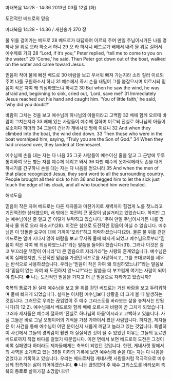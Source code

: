 마태복음 14:28 - 14:36 
2013년 03월 12일 (화)

도전적인 베드로의 믿음



마태복음 14:28 - 14:36 / 새찬송가 370 장


물 위를 걸어가는 베드로
28 베드로가 대답하여 이르되 주여 만일 주님이시거든 나를 명하사 물 위로 오라 하소서 하니 29 오
라 하시니 베드로가 배에서 내려 물 위로 걸어서 예수께로 가되
28 “Lord, if it’s you,” Peter replied, “tell me to come to you on the water.” 29 
‘Come,’ he said. Then Peter got down out of the boat, walked on the water and came toward Jesus.

믿음이 작아 물에 빠진 베드로
30 바람을 보고 무서워 빠져 가는지라 소리 질러 이르되 주여 나를 구원하소서 하니 31 예수께서 즉시 손을 내밀어 그를 붙잡으시며 이르시되 믿음이 작은 자여 왜 의심하였느냐 하시고
30 But when he saw the wind, he was afraid and, beginning to sink, cried out, ‘Lord, save me!’ 31 Immediately Jesus reached out his hand and caught him. ‘You of little faith,’ he said, ‘why did you doubt?’

바람이 그치는 것을 보고 예수님께 하나님의 아들이라고 고백함
32 배에 함께 오르매 바람이 그치는지라 33 배에 있는 사람들이 예수께 절하며 이르되 진실로 하나님의 아들이로소이다 하더라 34 그들이 건너가 게네사렛 땅에 이르니
32 And when they climbed into the boat, the wind died down. 33 Then those who were in the boat worshiped him, saying, “Truly you are the Son of God.” 34 When they had crossed over, they landed at Gennesaret.

예수님께 손을 대는 자는 다 나음
35 그곳 사람들이 예수이신 줄을 알고 그 근방에 두루 통지하여 모든 병든 자를 예수께 데리고 와서 36 다만 예수의 옷자락에라도 손을 대게 하시기를 간구하니 손을 대는 자는 다 나음을 얻으니라
35 And when the men of that place recognized Jesus, they sent word to all the surrounding country. People brought all their sick to him 36 and begged him to let the sick just touch the edge of his cloak, and all who touched him were healed.

해석도움





믿음이 작은 자여 
베드로는 다른 제자들과 마찬가지로 새벽까지 힘겹게 노를 젓느라고 기진맥진한 상태였으며, 배 밖에는 여전히 큰 풍랑이 넘실거리고 있었습니다. 하지만 그는 예수님이신 줄 알고 곧 이렇게 부탁하고 있습니다.‘ 주여 만일 주님이시거든 나를 명하사 물 위로 오라 하소서!’(28). 이것은 참으로 도전적인 믿음이 아닐 수 없습니다. 예수님은 이 당돌한 요구에 대해 기꺼이“오라!”하고 허락하셨습니다(29). 물론 물 위를 걷던 베드로는 얼마 지나지 않아 바람을 보고 무서워 물에 빠지게 되었고 예수님으로부터“믿음이 작은 자여 왜 의심하였느냐?”라는 말씀을 들어야 했습니다(31). 그러나 이것은 결코 부끄러운 책망이 아니라“더 큰 믿음으로 자라가라”는 사랑의 훈계였습니다. 예수님은 비록 실패했지만, 도전적인 믿음을 가졌던 베드로를 사랑하시고, 그를 초대교회를 세우는 반석으로 사용하셨습니다. 우리는“믿음이 작은 자여 왜 의심하였느냐?”라는 말씀보다“믿음이 없는 자여 왜 도전하지 않느냐?”라는 말씀을 더 부끄럽게 여기는 사람이 되어야 합니다.
● 나는 도전적인 믿음을 가지고 더 큰 믿음으로 자라가고 있습니까?

축복의 통로가 된 실패 
예수님을 보고 물 위를 걷던 베드로는 거센 바람을 보고 두려워하며 물에 빠지게 되었습니다. 실패는 이처럼 예수님보다 상황을 더 크게 볼 때 발생하는 것입니다. 그러므로 우리는 끊임없이 주 예수 그리스도를 바라보는 삶을 놓쳐서는 안됩니다(히 12:2). 예수님께서 베드로와 함께 배에 오르시자 바람이 곧 그치게 되었습니다. 그러자 제자들은 예수께 절하며 ‘진실로 하나님의 아들’이시라고 고백하고 있습니다. 사실 그들은 바로 그날 오병이어의 기적을 가장 가까이서 봤던 사람입니다. 하지만, 제자들은 이 사건을 통해 예수님이 어떤 분이신지 새롭게 깨닫고 놀라고 있는 것입니다. 특별히 이 사건에서 그들의 경외감이 훨씬 더 실질적인 것이 될 수 있었던 이유는 그들의 동료인 베드로까지 직접 바다를 걸었기 때문입니다. 이런 면에서 보면 베드로의 도전은 그것이 비록 실패였다 하더라도 제자들에게는 축복이 되었던 것입니다. 한편, 게네사렛 땅에서의 사역을 소개하고 있는 36절 이하의 기록에 보면 예수님께 손을 대는 자는 다 나음을 얻었다고 기록하고 있습니다. 우리는 베드로처럼 게네사렛 사람들처럼 적극적으로 예수님께 접촉하는 삶이 되어야겠습니다.
● 나는 끊임없이 주 예수 그리스도를 바라보며 축복의 통로로 살아가길 소망합니까?